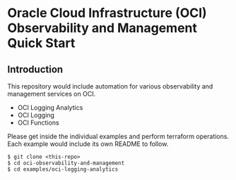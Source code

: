 # Oracle Cloud Infrastructure (OCI) Observability and Management Quick Start

## Introduction

This repository would include automation for various observability and management services on OCI.

* OCI Logging Analytics
* OCI Logging
* OCI Functions

Please get inside the individual examples and perform terraform operations. Each example would include its own README to follow.

```
$ git clone <this-repo>
$ cd oci-observability-and-management
$ cd examples/oci-logging-analytics
```